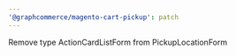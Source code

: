 ```yaml
---
'@graphcommerce/magento-cart-pickup': patch
---
```


Remove type ActionCardListForm from PickupLocationForm
